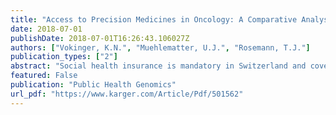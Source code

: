 ```yaml
---
title: "Access to Precision Medicines in Oncology: A Comparative Analysis (USA and EU) and Health Policy Implications"
date: 2018-07-01
publishDate: 2018-07-01T16:26:43.106027Z
authors: ["Vokinger, K.N.", "Muehlematter, U.J.", "Rosemann, T.J."]
publication_types: ["2"]
abstract: "Social health insurance is mandatory in Switzerland and covers the costs of basic medical care. In general, with regard to medicines, the costs are only reimbursed if the drug is (1) approved by Swissmedic and (2) listed on the so-called Spezia-litätenliste (SL) by the Federal Office of Public Health (FOPH). However, the SL does not include all drugs. For non-SL drugs, cost coverage is only granted under exceptional circumstances. Absence of cost coverage by social health insurance is especially problematic for patients who need access to cancer drugs, since they are often costly. Even if such cancer drugs are approved by Swissmedic, patients may still lack access to them. Therefore, access to medicines includes two aspects: (1) the availability of a drug on the market (i.e., approval of a drug) and (2) inclusion on the SL (i.e., cost coverage by social health insurance). In this study, we aim to compare the current approval regulations for oncologic precision medicines in the USA, Europe, and Switzerland; to investigate cost coverage for these drugs in Switzerland; and to develop health policy implications about how access to these drugs could be improved in Switzerland."
featured: False
publication: "Public Health Genomics"
url_pdf: "https://www.karger.com/Article/Pdf/501562"
---
```


